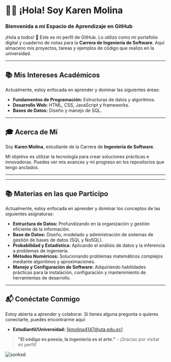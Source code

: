 # 👩‍💻 ¡Hola! Soy Karen Molina

### **Bienvenida a mi Espacio de Aprendizaje en GitHub**

¡Hola a todos! 👋 Este es mi perfil de GitHub. Lo utilizo como mi portafolio digital y cuaderno de notas para la **Carrera de Ingeniería de Software**. Aquí almaceno mis proyectos, tareas y ejemplos de código que realizo en la universidad.

---

## 📚 Mis Intereses Académicos

Actualmente, estoy enfocada en aprender y dominar las siguientes áreas:

* **Fundamentos de Programación:** Estructuras de datos y algoritmos.
* **Desarrollo Web:** HTML, CSS, JavaScript y frameworks.
* **Bases de Datos:** Diseño y manejo de SQL.
---

## 🎓 Acerca de Mí

Soy **Karen Molina**, estudiante de la Carrera de **Ingeniería de Software**.

Mi objetivo es utilizar la tecnología para crear soluciones prácticas e innovadoras. Puedes ver mis avances y mi progreso en los repositorios que tengo anclados.

---
---

## 📚 Materias en las que Participo

Actualmente, estoy enfocada en aprender y dominar los conceptos de las siguientes asignaturas:

* **Estructura de Datos:** Profundizando en la organización y gestión eficiente de la información.
* **Base de Datos:** Diseño, modelado y administración de sistemas de gestión de bases de datos (SQL y NoSQL).
* **Probabilidad y Estadística:** Aplicando el análisis de datos y la inferencia a problemas de ingeniería.
* **Métodos Numéricos:** Solucionando problemas matemáticos complejos mediante algoritmos y aproximaciones.
* **Manejo y Configuración de Software:** Adquiriendo habilidades prácticas para la instalación, configuración y mantenimiento de herramientas de desarrollo.

---


## 📬 Conéctate Conmigo

Estoy abierta a aprender y colaborar. Si tienes alguna pregunta o quieres conectarte, puedes encontrarme aquí:

* **Estudiantil/Universidad:** [kmolina4147@uta.edu.ec]

> **"El código es poesía, la ingeniería es el arte."** - ¡Gracias por visitar mi perfil!

![sonkxd](https://github.com/user-attachments/assets/28aae8f7-5d2b-45c9-abd7-8a205715fe6c)
